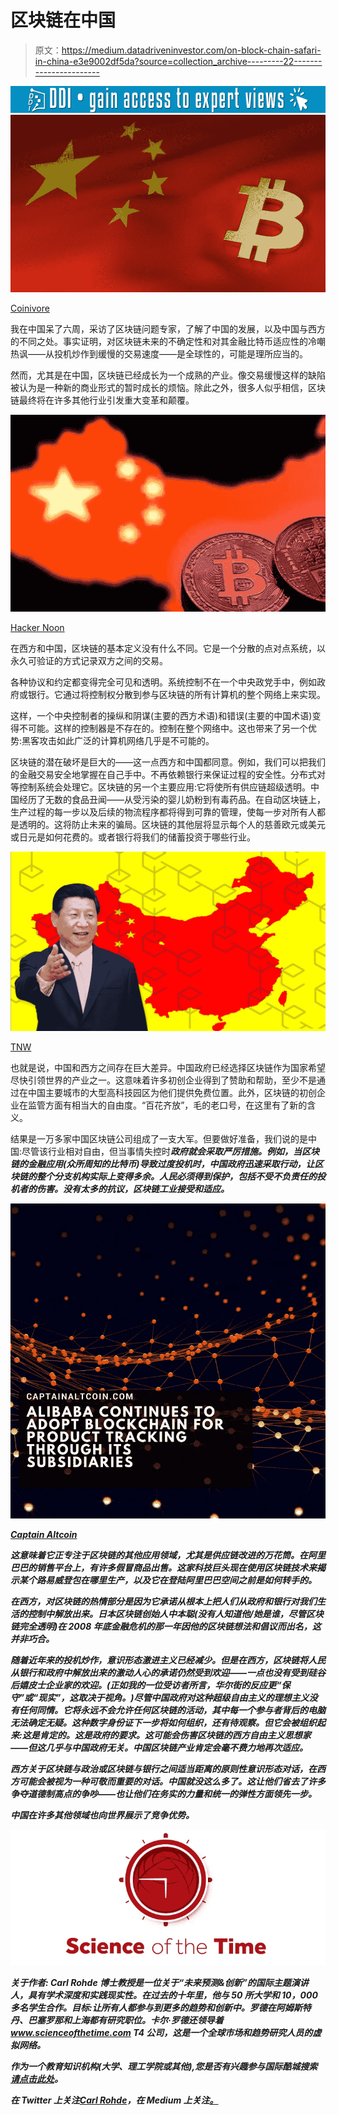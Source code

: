 # 区块链在中国

> 原文：<https://medium.datadriveninvestor.com/on-block-chain-safari-in-china-e3e9002df5da?source=collection_archive---------22----------------------->

[![](img/140ef82f13dfa695d5f70b940addc251.png)](http://www.track.datadriveninvestor.com/1B9E)![](img/6b81565f6401145a35f67a197095452a.png)

[Coinivore](https://coinivore.com/2017/09/21/chinese-government-launches-blockchain-research-lab-prevents-exchange-execs-leaving-country/)

我在中国呆了六周，采访了区块链问题专家，了解了中国的发展，以及中国与西方的不同之处。事实证明，对区块链未来的不确定性和对其金融比特币适应性的冷嘲热讽——从投机炒作到缓慢的交易速度——是全球性的，可能是理所应当的。

然而，尤其是在中国，区块链已经成长为一个成熟的产业。像交易缓慢这样的缺陷被认为是一种新的商业形式的暂时成长的烦恼。除此之外，很多人似乎相信，区块链最终将在许多其他行业引发重大变革和颠覆。

![](img/10bd8f589b4d326d0c7c5ef498130628.png)

[Hacker Noon](https://hackernoon.com/the-future-of-chinas-blockchain-industry-7a1c37abcef)

在西方和中国，区块链的基本定义没有什么不同。它是一个分散的点对点系统，以永久可验证的方式记录双方之间的交易。

各种协议和约定都变得完全可见和透明。系统控制不在一个中央政党手中，例如政府或银行。它通过将控制权分散到参与区块链的所有计算机的整个网络上来实现。

这样，一个中央控制者的操纵和阴谋(主要的西方术语)和错误(主要的中国术语)变得不可能。这样的控制器是不存在的。控制在整个网络中。这也带来了另一个优势:黑客攻击如此广泛的计算机网络几乎是不可能的。

区块链的潜在破坏是巨大的——这一点西方和中国都同意。例如，我们可以把我们的金融交易安全地掌握在自己手中。不再依赖银行来保证过程的安全性。分布式对等控制系统会处理它。区块链的另一个主要应用:它将使所有供应链超级透明。中国经历了无数的食品丑闻——从受污染的婴儿奶粉到有毒药品。在自动区块链上，生产过程的每一步以及后续的物流程序都将得到可靠的管理，使每一步对所有人都是透明的。这将防止未来的骗局。区块链的其他层将显示每个人的慈善欧元或美元或日元是如何花费的。或者银行将我们的储蓄投资于哪些行业。

![](img/adf2fb6a0b3ed50d54bcaaed461cca58.png)

[TNW](https://thenextweb.com/hardfork/2018/05/30/president-of-china-endorses-blockchain-technology/)

也就是说，中国和西方之间存在巨大差异。中国政府已经选择区块链作为国家希望尽快引领世界的产业之一。这意味着许多初创企业得到了赞助和帮助，至少不是通过在中国主要城市的大型高科技园区为他们提供免费位置。此外，区块链的初创企业在监管方面有相当大的自由度。“百花齐放”，毛的老口号，在这里有了新的含义。

结果是一万多家中国区块链公司组成了一支大军。但要做好准备，我们说的是中国:尽管该行业相对自由，但当事情失控时***政府就会采取严厉措施。例如，当区块链的金融应用(众所周知的比特币)导致过度投机时，中国政府迅速采取行动，让区块链的整个分支机构实际上变得多余。人民必须得到保护，包括不受不负责任的投机者的伤害。没有太多的抗议，区块链工业接受和适应。***

***![](img/b08e3a48fe4dea129346249f9213d428.png)***

***[Captain Altcoin](https://captainaltcoin.com/alibaba-continues-to-adopt-blockchain-for-product-tracking-through-its-subsidiaries/)***

***这意味着它正专注于区块链的其他应用领域，尤其是供应链改进的万花筒。在阿里巴巴的销售平台上，有许多假冒商品出售。这家科技巨头现在使用区块链技术来揭示某个路易威登包在哪里生产，以及它在登陆阿里巴巴空间之前是如何转手的。***

***在西方，对区块链的热情部分是因为它承诺从根本上把人们从政府和银行对我们生活的控制中解放出来。日本区块链创始人中本聪(没有人知道他/她是谁，尽管区块链完全透明)在 2008 年底金融危机的那一年因他的区块链想法和倡议而出名，这并非巧合。***

***随着近年来的投机炒作，意识形态激进主义已经减少。但是在西方，区块链将人民从银行和政府中解放出来的激动人心的承诺仍然受到欢迎——一点也没有受到硅谷后嬉皮士企业家的欢迎。(正如我的一位受访者所言，华尔街的反应更“保守”或“现实”，这取决于视角。)尽管中国政府对这种超级自由主义的理想主义没有任何同情。它将永远不会允许任何区块链的活动，其中每一个参与者背后的电脑无法确定无疑。这种数字身份证下一步将如何组织，还有待观察。但它会被组织起来:这是肯定的。这是政府的要求。这可能会伤害区块链的西方自由主义思想家——但这几乎与中国政府无关。中国区块链产业肯定会毫不费力地再次适应。***

***西方关于区块链与政治或区块链与银行之间适当距离的原则性意识形态对话，在西方可能会被视为一种可敬而重要的对话。中国就没这么多了。这让他们省去了许多争夺道德制高点的争吵——也让他们在务实的力量和统一的弹性方面领先一步。***

***中国在许多其他领域也向世界展示了竞争优势。***

***![](img/5a812c420893d3eda686e26284a0f46c.png)***

*****关于作者:**
Carl Rohde 博士教授是一位关于“未来预测&创新”的国际主题演讲人，具有学术深度和实践现实性。在过去的十年里，他与 50 所大学和 10，000 多名学生合作。目标:让所有人都参与到更多的趋势和创新中。罗德在阿姆斯特丹、巴塞罗那和上海都有研究职位。卡尔·罗德还领导着 www.scienceofthetime.com T4 公司，这是一个全球市场和趋势研究人员的虚拟网络。***

***作为一个教育知识机构(大学、理工学院或其他),您是否有兴趣参与国际酷城搜索[请点击此处](https://scienceofthetime.com/service-title-2/)。***

***在 Twitter 上关注[Carl Rohde](https://twitter.com/CarlRohde)，在 Medium 上关注[。](https://medium.com/@carlrohde)***